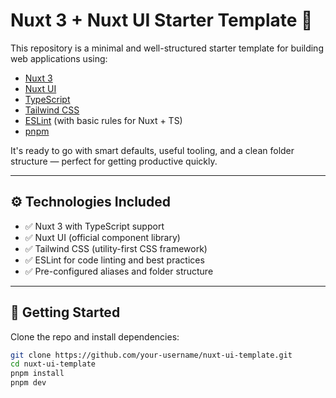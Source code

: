 # Nuxt 3 + Nuxt UI Starter Template 🚀

This repository is a minimal and well-structured starter template for building web applications using:

- [Nuxt 3](https://nuxt.com)
- [Nuxt UI](https://ui.nuxt.com)
- [TypeScript](https://www.typescriptlang.org)
- [Tailwind CSS](https://tailwindcss.com)
- [ESLint](https://eslint.org) (with basic rules for Nuxt + TS)
- [pnpm](https://pnpm.io)

It's ready to go with smart defaults, useful tooling, and a clean folder structure — perfect for getting productive quickly.

---

## ⚙️ Technologies Included

- ✅ Nuxt 3 with TypeScript support
- ✅ Nuxt UI (official component library)
- ✅ Tailwind CSS (utility-first CSS framework)
- ✅ ESLint for code linting and best practices
- ✅ Pre-configured aliases and folder structure

---

## 🚀 Getting Started

Clone the repo and install dependencies:

```bash
git clone https://github.com/your-username/nuxt-ui-template.git
cd nuxt-ui-template
pnpm install
pnpm dev
